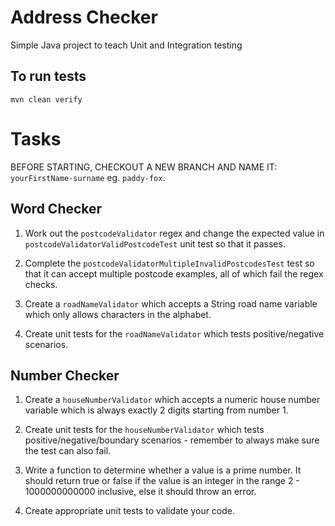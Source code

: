 # Address Checker
Simple Java project to teach Unit and Integration testing

## To run tests
`mvn clean verify`

# Tasks
BEFORE STARTING, CHECKOUT A NEW BRANCH AND NAME IT: `yourFirstName-surname` eg. `paddy-fox`.

## Word Checker
1. Work out the `postcodeValidator` regex and change the expected value in `postcodeValidatorValidPostcodeTest` unit test so that it passes.
2. Complete the `postcodeValidatorMultipleInvalidPostcodesTest` test so that it can accept multiple postcode examples, all of which fail the regex checks.

3. Create a `roadNameValidator` which accepts a String road name variable which only allows characters in the alphabet.
4. Create unit tests for the `roadNameValidator` which tests positive/negative scenarios.

## Number Checker
1. Create a `houseNumberValidator` which accepts a numeric house number variable which is always exactly 2 digits starting from number 1.
2. Create unit tests for the `houseNumberValidator` which tests positive/negative/boundary scenarios - remember to always make sure the test can also fail.

3. Write a function to determine whether a value is a prime number.
It should return true or false if the value is an integer in the range 2 - 1000000000000 inclusive, else it should throw an error.

4. Create appropriate unit tests to validate your code.
